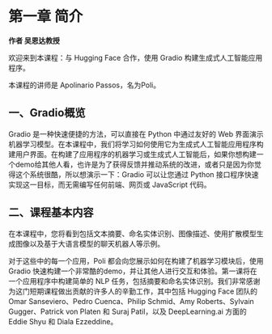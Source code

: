 # 第一章 简介

**作者 吴恩达教授**

欢迎来到本课程：与 Hugging Face 合作，使用 Gradio 构建生成式人工智能应用程序。

本课程的讲师是 Apolinario Passos，名为Poli。

## 一、Gradio概览

Gradio 是一种快速便捷的方法，可以直接在 Python 中通过友好的 Web 界面演示机器学习模型。在本课程中，我们将学习如何使用它为生成式人工智能应用程序构建用户界面。在构建了应用程序的机器学习或生成式人工智能后，如果你想构建一个demo给其他人看，也许是为了获得反馈并推动系统的改进，或者只是因为你觉得这个系统很酷，所以想演示一下：Gradio 可以让您通过 Python 接口程序快速实现这一目标，而无需编写任何前端、网页或 JavaScript 代码。

## 二、课程基本内容

在本课程中，您将看到包括文本摘要、命名实体识别、图像描述、使用扩散模型生成图像以及基于大语言模型的聊天机器人等示例。

对于这些中的每一个应用，Poli 都会向您展示如何在构建了机器学习模块后，使用 Gradio 快速构建一个非常酷的demo，并让其他人进行交互和体验。第一课将在一个应用程序中构建简单的 NLP 任务，包括摘要和命名实体识别。我们非常感谢为这门短期课程做出贡献的许多人的辛勤工作，其中包括 Hugging Face 团队的 Omar Sanseviero、Pedro Cuenca、Philip Schmid、Amy Roberts、Sylvain Gugger、Patrick von Platen 和 Suraj Patil，以及 DeepLearning.ai 方面的 Eddie Shyu 和 Diala Ezzeddine。

